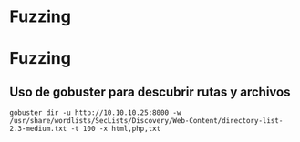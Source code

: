 # Fuzzing

# Fuzzing

## Uso de gobuster para descubrir rutas y archivos

```
gobuster dir -u http://10.10.10.25:8000 -w /usr/share/wordlists/SecLists/Discovery/Web-Content/directory-list-2.3-medium.txt -t 100 -x html,php,txt
```